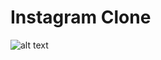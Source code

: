 # Instagram Clone

![alt text](https://github.com/sertkayali/instagramClone/tree/master/assets/instaclone1.jpg?raw=true)
